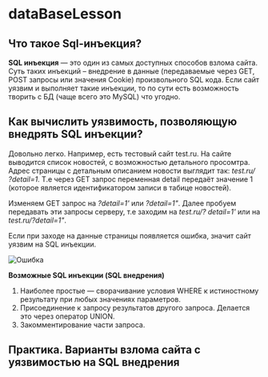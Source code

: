 # dataBaseLesson

## Что такое Sql-инъекция?

**SQL инъекция** — это один из самых доступных способов взлома сайта.
Суть таких инъекций – внедрение в данные (передаваемые через GET, POST запросы или значения Cookie) произвольного SQL кода. Если сайт уязвим и выполняет такие инъекции, то по сути есть возможность творить с БД (чаще всего это MySQL) что угодно.


## Как вычислить уязвимость, позволяющую внедрять SQL инъекции?

Довольно легко. Например, есть тестовый сайт test.ru. На сайте выводится список новостей, с возможностью детального просомтра. Адрес страницы с детальным описанием новости выглядит так: *test.ru/* *?detail=1*. Т.е через GET запрос переменная detail передаёт значение 1 (которое является идентификатором записи в табице новостей).

Изменяем GET запрос на *?detail=1'* или *?detail=1"*. Далее пробуем передавать эти запросы серверу, т.е заходим на *test.ru/?* *detail=1'* или на *test.ru/?detail=1"*.

Если при заходе на данные страницы появляется ошибка, значит сайт уязвим на SQL инъекции.

![Ошибка](https://habrastorage.org/getpro/habr/post_images/98c/b32/191/98cb321919ea63fc4524e5e885896a83.jpg)

**Возможные SQL инъекции (SQL внедрения)**
1) Наиболее простые — сворачивание условия WHERE к истиностному результату при любых значениях параметров.
2) Присоединение к запросу результатов другого запроса. Делается это через оператор UNION.
3) Закомментирование части запроса.

## Практика. Варианты взлома сайта с уязвимостью на SQL внедрения

